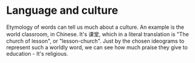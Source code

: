 # Language and culture

Etymology of words can tell us much about a culture. An example is the world 
classroom, in Chinese. It's 课堂, which in a literal translation is "The church 
of lesson", or "lesson-church". Just by the chosen ideograms to represent such 
a worldly word, we can see how much praise they give to education - It's 
religious.
